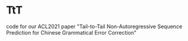 # TtT
code for our ACL2021 paper "Tail-to-Tail Non-Autoregressive Sequence Prediction for Chinese Grammatical Error Correction"
